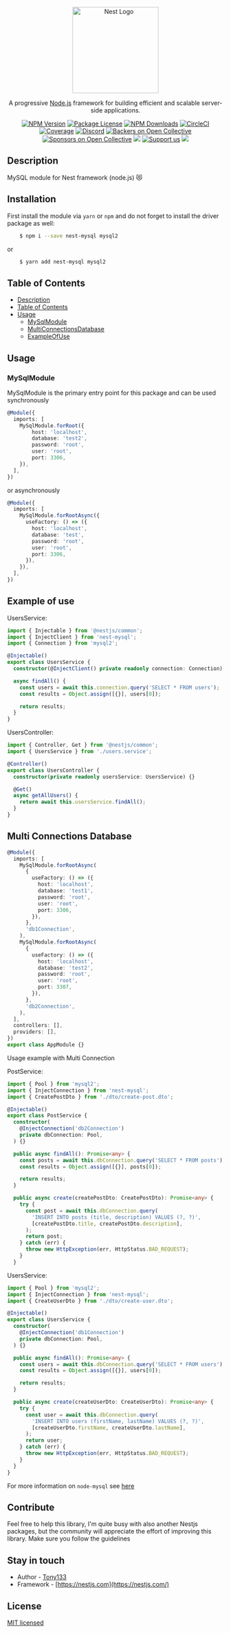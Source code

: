<p align="center">
  <a href="http://nestjs.com/" target="blank"><img src="https://nestjs.com/img/logo-small.svg" width="200" alt="Nest Logo" /></a>
</p>

[circleci-image]: https://img.shields.io/circleci/build/github/nestjs/nest/master?token=abc123def456
[circleci-url]: https://circleci.com/gh/nestjs/nest

  <p align="center">A progressive <a href="http://nodejs.org" target="_blank">Node.js</a> framework for building efficient and scalable server-side applications.</p>
    <p align="center">
<a href="https://www.npmjs.com/~nestjscore" target="_blank"><img src="https://img.shields.io/npm/v/@nestjs/core.svg" alt="NPM Version" /></a>
<a href="https://www.npmjs.com/~nestjscore" target="_blank"><img src="https://img.shields.io/npm/l/@nestjs/core.svg" alt="Package License" /></a>
<a href="https://www.npmjs.com/~nestjscore" target="_blank"><img src="https://img.shields.io/npm/dm/@nestjs/common.svg" alt="NPM Downloads" /></a>
<a href="https://circleci.com/gh/nestjs/nest" target="_blank"><img src="https://img.shields.io/circleci/build/github/nestjs/nest/master" alt="CircleCI" /></a>
<a href="https://coveralls.io/github/nestjs/nest?branch=master" target="_blank"><img src="https://coveralls.io/repos/github/nestjs/nest/badge.svg?branch=master#9" alt="Coverage" /></a>
<a href="https://discord.gg/G7Qnnhy" target="_blank"><img src="https://img.shields.io/badge/discord-online-brightgreen.svg" alt="Discord"/></a>
<a href="https://opencollective.com/nest#backer" target="_blank"><img src="https://opencollective.com/nest/backers/badge.svg" alt="Backers on Open Collective" /></a>
<a href="https://opencollective.com/nest#sponsor" target="_blank"><img src="https://opencollective.com/nest/sponsors/badge.svg" alt="Sponsors on Open Collective" /></a>
  <a href="https://paypal.me/kamilmysliwiec" target="_blank"><img src="https://img.shields.io/badge/Donate-PayPal-ff3f59.svg"/></a>
    <a href="https://opencollective.com/nest#sponsor"  target="_blank"><img src="https://img.shields.io/badge/Support%20us-Open%20Collective-41B883.svg" alt="Support us"></a>
  <a href="https://twitter.com/nestframework" target="_blank"><img src="https://img.shields.io/twitter/follow/nestframework.svg?style=social&label=Follow"></a>
</p>
  <!--[![Backers on Open Collective](https://opencollective.com/nest/backers/badge.svg)](https://opencollective.com/nest#backer)
  [![Sponsors on Open Collective](https://opencollective.com/nest/sponsors/badge.svg)](https://opencollective.com/nest#sponsor)-->

## Description

MySQL module for Nest framework (node.js) 😻

## Installation

First install the module via `yarn` or `npm` and do not forget to install the driver package as well:


```bash
    $ npm i --save nest-mysql mysql2
```
or

```bash
    $ yarn add nest-mysql mysql2
```

## Table of Contents

- [Description](#description)
- [Table of Contents](#table-of-contents)
- [Usage](#usage)
  - [MySqlModule](#mysqlmodule)
  - [MultiConnectionsDatabase](#multi-connections-database)
  - [ExampleOfUse](#example-of-use)

## Usage

### MySqlModule

MySqlModule is the primary entry point for this package and can be used synchronously

```typescript
@Module({
  imports: [
    MySqlModule.forRoot({
        host: 'localhost',
        database: 'test2',
        password: 'root',
        user: 'root',
        port: 3306,      
    }),
  ],
})
```

or asynchronously

```typescript
@Module({
  imports: [
    MySqlModule.forRootAsync({
      useFactory: () => ({
        host: 'localhost',
        database: 'test',
        password: 'root',
        user: 'root',
        port: 3306,      
      }),
    }),
  ],
})
```

## Example of use

UsersService:

```typescript
import { Injectable } from '@nestjs/common';
import { InjectClient } from 'nest-mysql';
import { Connection } from 'mysql2';

@Injectable()
export class UsersService {
  constructor(@InjectClient() private readonly connection: Connection) {}

  async findAll() {
    const users = await this.connection.query('SELECT * FROM users');
    const results = Object.assign([{}], users[0]);

    return results;
  }
}
```

UsersController:

```typescript
import { Controller, Get } from '@nestjs/common';
import { UsersService } from './users.service';

@Controller()
export class UsersController {
  constructor(private readonly usersService: UsersService) {}

  @Get()
  async getAllUsers() {
    return await this.usersService.findAll();
  }
}
```

## Multi Connections Database

```typescript
@Module({
  imports: [
    MySqlModule.forRootAsync(
      {
        useFactory: () => ({
          host: 'localhost',
          database: 'test1',
          password: 'root',
          user: 'root',
          port: 3306,      
        }),
      },
      'db1Connection',
    ),
    MySqlModule.forRootAsync(
      {
        useFactory: () => ({
          host: 'localhost',
          database: 'test2',
          password: 'root',
          user: 'root',
          port: 3307,      
        }),
      },
      'db2Connection',
    ),
  ],
  controllers: [],
  providers: [],
})
export class AppModule {}
```

Usage example with Multi Connection

PostService:

```typescript
import { Pool } from 'mysql2';
import { InjectConnection } from 'nest-mysql';
import { CreatePostDto } from './dto/create-post.dto';

@Injectable()
export class PostService {
  constructor(
    @InjectConnection('db2Connection')
    private dbConnection: Pool,
  ) {}

  public async findAll(): Promise<any> {
    const posts = await this.dbConnection.query('SELECT * FROM posts');
    const results = Object.assign([{}], posts[0]);

    return results;
  }

  public async create(createPostDto: CreatePostDto): Promise<any> {
    try {
      const post = await this.dbConnection.query(
        'INSERT INTO posts (title, description) VALUES (?, ?)',
        [createPostDto.title, createPostDto.description],
      );
      return post;
    } catch (err) {
      throw new HttpException(err, HttpStatus.BAD_REQUEST);
    }
  }

```

UsersService:

```typescript
import { Pool } from 'mysql2';
import { InjectConnection } from 'nest-mysql';
import { CreateUserDto } from './dto/create-user.dto';

@Injectable()
export class UsersService {
  constructor(
    @InjectConnection('db1Connection')
    private dbConnection: Pool,
  ) {}

  public async findAll(): Promise<any> {
    const users = await this.dbConnection.query('SELECT * FROM users');
    const results = Object.assign([{}], users[0]);

    return results;
  }

  public async create(createUserDto: CreateUserDto): Promise<any> {
    try {
      const user = await this.dbConnection.query(
        'INSERT INTO users (firstName, lastName) VALUES (?, ?)',
        [createUserDto.firstName, createUserDto.lastName],
      );
      return user;
    } catch (err) {
      throw new HttpException(err, HttpStatus.BAD_REQUEST);
    }
  }
}
```

For more information on `node-mysql` see [here](https://github.com/sidorares/node-mysql2)

## Contribute
Feel free to help this library, I'm quite busy with also another Nestjs packages, but the community will appreciate the effort of improving this library. Make sure you follow the guidelines

## Stay in touch

- Author - [Tony133](https://github.com/Tony133)
- Framework - [https://nestjs.com](https://nestjs.com/)

## License

 [MIT licensed](LICENSE)
